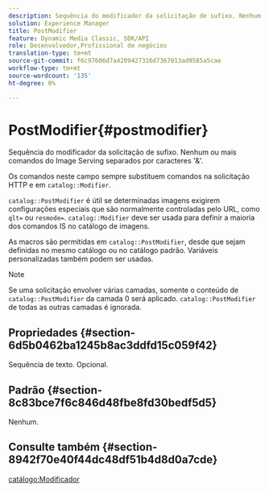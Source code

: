 ```yaml
---
description: Sequência do modificador da solicitação de sufixo. Nenhum ou mais comandos do Image Serving separados por caracteres '&'.
solution: Experience Manager
title: PostModifier
feature: Dynamic Media Classic, SDK/API
role: Desenvolvedor,Profissional de negócios
translation-type: tm+mt
source-git-commit: f6c97606d7a4209427316d7367013ad9585a5cae
workflow-type: tm+mt
source-wordcount: '135'
ht-degree: 0%

---
```



# PostModifier{#postmodifier}

Sequência do modificador da solicitação de sufixo. Nenhum ou mais comandos do Image Serving separados por caracteres &#39;&amp;&#39;.

Os comandos neste campo sempre substituem comandos na solicitação HTTP e em `catalog::Modifier`.

`catalog::PostModifier` é útil se determinadas imagens exigirem configurações especiais que são normalmente controladas pelo URL, como  `qlt=` ou  `resmode=`. `catalog::Modifier` deve ser usada para definir a maioria dos comandos IS no catálogo de imagens.

As macros são permitidas em `catalog::PostModifier`, desde que sejam definidas no mesmo catálogo ou no catálogo padrão. Variáveis personalizadas também podem ser usadas.

>[!NOTE]
>
>Se uma solicitação envolver várias camadas, somente o conteúdo de `catalog::PostModifier` da camada 0 será aplicado. `catalog::PostModifier` de todas as outras camadas é ignorada.

## Propriedades {#section-6d5b0462ba1245b8ac3ddfd15c059f42}

Sequência de texto. Opcional.

## Padrão {#section-8c83bce7f6c846d48fbe8fd30bedf5d5}

Nenhum.

## Consulte também {#section-8942f70e40f44dc48df51b4d8d0a7cde}

[catálogo:Modificador](../../../../../../is-api/image-catalog/image-serving-api-ref/c-image-catalog-reference/c-image-svg-data-reference/c-image-data-reference/r-modifier-cat.md#reference-d2c6884b3a2248fab81a112d27969834)
